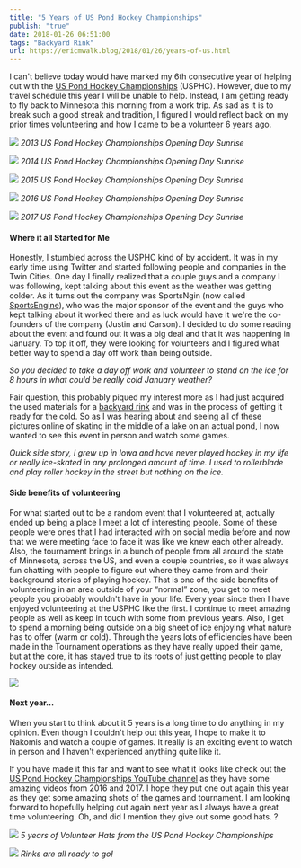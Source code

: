 ```yaml
---
title: "5 Years of US Pond Hockey Championships"
publish: "true"
date: 2018-01-26 06:51:00
tags: "Backyard Rink"
url: https://ericmwalk.blog/2018/01/26/years-of-us.html
---
```


I can't believe today would have marked my 6th consecutive year of helping out with the <a href="http://www.uspondhockey.com/">US Pond Hockey Championships</a> (USPHC). However, due to my travel schedule this year I will be unable to help. Instead, I am getting ready to fly back to Minnesota this morning from a work trip. As sad as it is to break such a good streak and tradition, I figured I would reflect back on my prior times volunteering and how I came to be a volunteer 6 years ago.

![](https://ericmwalk.blog/uploads/2021/b3eb98d98b.jpg)
<i>2013 US Pond Hockey Championships Opening Day Sunrise</i>

![](https://ericmwalk.blog/uploads/2021/877a440744.jpg)
<i>2014 US Pond Hockey Championships Opening Day Sunrise</i>

![](https://ericmwalk.blog/uploads/2021/15a73458ed.jpg)
<i>2015 US Pond Hockey Championships Opening Day Sunrise</i>

![](https://ericmwalk.blog/uploads/2021/a1d3a83cfe.jpg)
<i>2016 US Pond Hockey Championships Opening Day Sunrise</i>

![](https://ericmwalk.blog/uploads/2024/img-9959.jpg)
<i>2017 US Pond Hockey Championships Opening Day Sunrise</i>

<h4><b>Where it all Started for Me</b></h4>
Honestly, I stumbled across the USPHC kind of by accident. It was in my early time using Twitter and started following people and companies in the Twin Cities. One day I finally realized that a couple guys and a company I was following, kept talking about this event as the weather was getting colder. As it turns out the company was SportsNgin (now called <a href="https://SportsEngine.com">SportsEngine</a>), who was the major sponsor of the event and the guys who kept talking about it worked there and as luck would have it we're the co-founders of the company (Justin and Carson). I decided to do some reading about the event and found out it was a big deal and that it was happening in January. To top it off, they were looking for volunteers and I figured what better way to spend a day off work than being outside.

<i>So you decided to take a day off work and volunteer to stand on the ice for 8 hours in what could be really cold January weather?</i>

Fair question, this probably piqued my interest more as I had just acquired the used materials for a <a href="https://ericmwalk.blog/2014/11/12/the-season-is.html/">backyard rink</a> and was in the process of getting it ready for the cold. So as I was hearing about and seeing all of these pictures online of skating in the middle of a lake on an actual pond, I now wanted to see this event in person and watch some games.

<em>Quick side story, I grew up in Iowa and have never played hockey in my life or really ice-skated in any prolonged amount of time. I used to rollerblade and play roller hockey in the street but nothing on the ice.</em>

<h4>Side benefits of volunteering</h4>
For what started out to be a random event that I volunteered at, actually ended up being a place I meet a lot of interesting people. Some of these people were ones that I had interacted with on social media before and now that we were meeting face to face it was like we knew each other already. Also, the tournament brings in a bunch of people from all around the state of Minnesota, across the US, and even a couple countries, so it was always fun chatting with people to figure out where they came from and their background stories of playing hockey. That is one of the side benefits of volunteering in an area outside of your “normal” zone, you get to meet people you probably wouldn't have in your life. Every year since then I have enjoyed volunteering at the USPHC like the first. I continue to meet amazing people as well as keep in touch with some from previous years. Also, I get to spend a morning being outside on a big sheet of ice enjoying what nature has to offer (warm or cold). Through the years lots of efficiencies have been made in the Tournament operations as they have really upped their game, but at the core, it has stayed true to its roots of just getting people to play hockey outside as intended.

![](https://ericmwalk.blog/uploads/2021/f57849a3c5.jpg)

<h4>Next year...</h4>
When you start to think about it 5 years is a long time to do anything in my opinion. Even though I couldn't help out this year, I hope to make it to Nakomis and watch a couple of games. It really is an exciting event to watch in person and I haven't experienced anything quite like it.

If you have made it this far and want to see what it looks like check out the <a href="https://www.youtube.com/channel/UCL6zifIbpfnZph47xgohFWQ">US Pond Hockey Championships YouTube channel</a> as they have some amazing videos from 2016 and 2017. I hope they put one out again this year as they get some amazing shots of the games and tournament. I am looking forward to hopefully helping out again next year as I always have a great time volunteering. Oh, and did I mention they give out some good hats. ?

![](https://ericmwalk.blog/uploads/2021/d40b0a88f1.jpg)
<i>5 years of Volunteer Hats from the US Pond Hockey Championships</i>

![](https://ericmwalk.blog/uploads/2021/816598bc99.jpg)
<i>Rinks are all ready to go!</i>